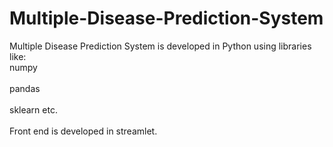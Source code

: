 # Multiple-Disease-Prediction-System
Multiple Disease Prediction System is developed in Python using libraries like:
<br>numpy</br><br>pandas</br><br> sklearn etc.</br><br> Front end is developed in streamlet.</br>
